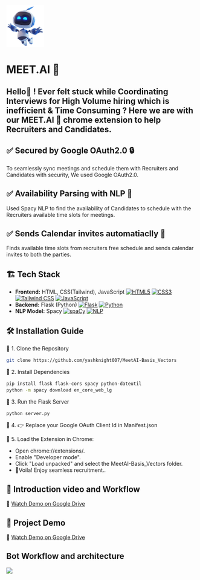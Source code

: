 ﻿<img src="https://github.com/yashknight007/MeetAI-Basis_Vectors/blob/b6d225f5d9797a4228306f8ab69c0577bc80cd58/icon.png" width="100" alt="logo">

# MEET.AI 🤖
## Hello👋 ! Ever felt stuck while Coordinating Interviews for High Volume hiring which is inefficient & Time Consuming ? Here we are with our MEET.AI 🤖 chrome extension to help Recruiters and Candidates.

## ✅ Secured by Google OAuth2.0 🔒 
To seamlessly sync meetings and schedule them with Recruiters and Candidates with security, We used Google OAuth2.0. 

## ✅ Availability Parsing with NLP 🧠 
Used Spacy NLP to find the availability of Candidates to schedule with the Recruiters available time slots for meetings.

## ✅ Sends Calendar invites automatiaclly 📅 
Finds available time slots from recruiters free schedule and sends calendar invites to both the parties.

##  🏗 Tech Stack 
- **Frontend:** HTML, CSS(Tailwind), JavaScript
[![HTML5](https://img.shields.io/badge/HTML5-E34F26?style=flat-square&logo=html5&logoColor=white)](https://developer.mozilla.org/en-US/docs/Web/Guide/HTML/HTML5)
[![CSS3](https://img.shields.io/badge/CSS3-1572B6?style=flat-square&logo=css3&logoColor=white)](https://developer.mozilla.org/en-US/docs/Web/CSS)
[![Tailwind CSS](https://img.shields.io/badge/Tailwind_CSS-3.x-38B2AC?style=flat-square&logo=tailwind-css&logoColor=white)](https://tailwindcss.com/)
[![JavaScript](https://img.shields.io/badge/JavaScript-F7DF1E?style=flat-square&logo=javascript&logoColor=black)](https://developer.mozilla.org/en-US/docs/Web/JavaScript)
- **Backend:** Flask (Python)
[![Flask](https://img.shields.io/badge/Flask-2.x-blue?style=flat-square&logo=flask&logoColor=white)](https://flask.palletsprojects.com/)
[![Python](https://img.shields.io/badge/Python-3.x-blue?style=flat-square&logo=python&logoColor=yellow)](https://www.python.org/)
- **NLP Model:** Spacy
[![spaCy](https://img.shields.io/badge/spaCy-3.x-green?style=flat-square&logo=spacy&logoColor=white)](https://spacy.io/)
[![NLP](https://img.shields.io/badge/NLP-natural_language_processing-orange?style=flat-square)](https://en.wikipedia.org/wiki/Natural_language_processing)

## 🛠 Installation Guide
🔹 1. Clone the Repository  
```sh
git clone https://github.com/yashknight007/MeetAI-Basis_Vectors
```
🔹 2. Install Dependencies
```sh
pip install flask flask-cors spacy python-dateutil
python -m spacy download en_core_web_lg
```
🔹 3. Run the Flask Server
```sh
python server.py
```
🔹 4. 👉 Replace your Google OAuth Client Id in Manifest.json 

🔹 5. Load the Extension in Chrome:
- Open chrome://extensions/.
- Enable "Developer mode".
- Click "Load unpacked" and select the MeetAI-Basis_Vectors folder.
- 🚀Voila! Enjoy seamless recruitment..
  
## 🎥 Introduction video and Workflow
🔗 [Watch Demo on Google Drive](https://drive.google.com/file/d/1BXqYQKQtj6_Dl9tASJHDqnewZxcQfngH/view?usp=sharing)

## 🎥 Project Demo
🔗 [Watch Demo on Google Drive](https://drive.google.com/file/d/1-5PKonYMXWtW-z3t2LXBXcvmsTsUP1ft/view?usp=sharing)

## Bot Workflow and architecture
﻿<img src="https://github.com/user-attachments/assets/2a4ad00b-0610-480a-9fe9-84d61bb978c9">












